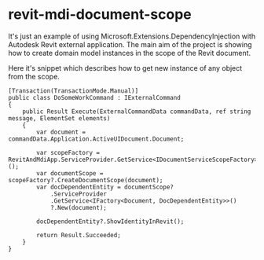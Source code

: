 # revit-mdi-document-scope
It's just an example of using Microsoft.Extensions.DependencyInjection with Autodesk Revit external application. 
The main aim of the project is showing how to create domain model instances in the scope of the Revit document.

Here it's snippet which describes how to get new instance of any object from the scope.

``` CSharp
[Transaction(TransactionMode.Manual)]
public class DoSomeWorkCommand : IExternalCommand
{
    public Result Execute(ExternalCommandData commandData, ref string message, ElementSet elements)
    {
        var document = commandData.Application.ActiveUIDocument.Document;

        var scopeFactory = RevitAndMdiApp.ServiceProvider.GetService<IDocumentServiceScopeFactory>();
        var documentScope = scopeFactory?.CreateDocumentScope(document);
        var docDependentEntity = documentScope?
            .ServiceProvider
            .GetService<IFactory<Document, DocDependentEntity>>()
            ?.New(document);

        docDependentEntity?.ShowIdentityInRevit();

        return Result.Succeeded;
    }
}
```
